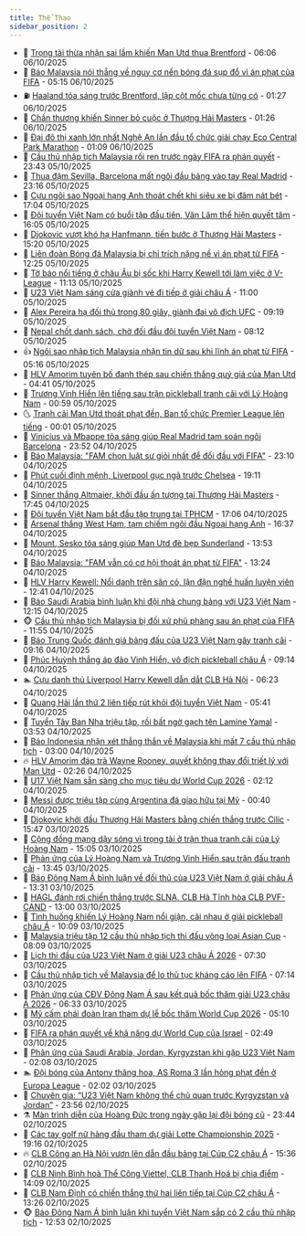 ```yaml
---
title: Thể Thao
sidebar_position: 2
---
```


<!-- dantri-the-thao:START -->
- 🎡 [Trọng tài thừa nhận sai lầm khiến Man Utd thua Brentford](https://dantri.com.vn/the-thao/trong-tai-thua-nhan-sai-lam-khien-man-utd-thua-brentford-20251006115945485.htm) - 06:06 06/10/2025
- 💯 [Báo Malaysia nói thẳng về nguy cơ nền bóng đá sụp đổ vì án phạt của FIFA](https://dantri.com.vn/the-thao/bao-malaysia-noi-thang-ve-nguy-co-nen-bong-da-sup-do-vi-an-phat-cua-fifa-20251006115256837.htm) - 05:15 06/10/2025
- ⛽️ [Haaland tỏa sáng trước Brentford, lập cột mốc chưa từng có](https://dantri.com.vn/the-thao/haaland-toa-sang-truoc-brentford-lap-cot-moc-chua-tung-co-20251006081550530.htm) - 01:27 06/10/2025
- 💃 [Chấn thương khiến Sinner bỏ cuộc ở Thượng Hải Masters](https://dantri.com.vn/the-thao/chan-thuong-khien-sinner-bo-cuoc-o-thuong-hai-masters-20251006105036120.htm) - 01:26 06/10/2025
- 🌈 [Đại đô thị xanh lớn nhất Nghệ An lần đầu tổ chức giải chạy Eco Central Park Marathon](https://dantri.com.vn/the-thao/dai-do-thi-xanh-lon-nhat-nghe-an-lan-dau-to-chuc-giai-chay-eco-central-park-marathon-20251006074117111.htm) - 01:09 06/10/2025
- 🦅 [Cầu thủ nhập tịch Malaysia rối ren trước ngày FIFA ra phán quyết](https://dantri.com.vn/the-thao/cau-thu-nhap-tich-malaysia-roi-ren-truoc-ngay-fifa-ra-phan-quyet-20251006004104141.htm) - 23:43 05/10/2025
- 🌝 [Thua đậm Sevilla, Barcelona mất ngôi đầu bảng vào tay Real Madrid](https://dantri.com.vn/the-thao/thua-dam-sevilla-barcelona-mat-ngoi-dau-bang-vao-tay-real-madrid-20251006061623921.htm) - 23:16 05/10/2025
- 🚀 [Cựu ngôi sao Ngoại hạng Anh thoát chết khi siêu xe bị đâm nát bét](https://dantri.com.vn/the-thao/cuu-ngoi-sao-ngoai-hang-anh-thoat-chet-khi-sieu-xe-bi-dam-nat-bet-20251006000447587.htm) - 17:04 05/10/2025
- 🎉 [Đội tuyển Việt Nam có buổi tập đầu tiên, Văn Lâm thể hiện quyết tâm](https://dantri.com.vn/the-thao/doi-tuyen-viet-nam-co-buoi-tap-dau-tien-van-lam-the-hien-quyet-tam-20251005225216479.htm) - 16:05 05/10/2025
- 📝 [Djokovic vượt khó hạ Hanfmann, tiến bước ở Thượng Hải Masters](https://dantri.com.vn/the-thao/djokovic-vuot-kho-ha-hanfmann-tien-buoc-o-thuong-hai-masters-20251005222013642.htm) - 15:20 05/10/2025
- 🦄 [Liên đoàn Bóng đá Malaysia bị chỉ trích nặng nề vì án phạt từ FIFA](https://dantri.com.vn/the-thao/lien-doan-bong-da-malaysia-bi-chi-trich-nang-ne-vi-an-phat-tu-fifa-20251005184251225.htm) - 12:25 05/10/2025
- 🎉 [Tờ báo nổi tiếng ở châu Âu bị sốc khi Harry Kewell tới làm việc ở V-League](https://dantri.com.vn/the-thao/to-bao-noi-tieng-o-chau-au-bi-soc-khi-harry-kewell-toi-lam-viec-o-v-league-20251005181331695.htm) - 11:13 05/10/2025
- 💼 [U23 Việt Nam sáng cửa giành vé đi tiếp ở giải châu Á](https://dantri.com.vn/the-thao/u23-viet-nam-sang-cua-gianh-ve-di-tiep-o-giai-chau-a-20251005175709307.htm) - 11:00 05/10/2025
- 🤡 [Alex Pereira hạ đối thủ trong 80 giây, giành đai vô địch UFC](https://dantri.com.vn/the-thao/alex-pereira-ha-doi-thu-trong-80-giay-gianh-dai-vo-dich-ufc-20251005160659314.htm) - 09:19 05/10/2025
- 🦆 [Nepal chốt danh sách, chờ đối đầu đội tuyển Việt Nam](https://dantri.com.vn/the-thao/nepal-chot-danh-sach-cho-doi-dau-doi-tuyen-viet-nam-20251005151147394.htm) - 08:12 05/10/2025
- 👍 [Ngôi sao nhập tịch Malaysia nhận tin dữ sau khi lĩnh án phạt từ FIFA](https://dantri.com.vn/the-thao/ngoi-sao-nhap-tich-malaysia-nhan-tin-du-sau-khi-linh-an-phat-tu-fifa-20251005121631841.htm) - 05:16 05/10/2025
- 💼 [HLV Amorim tuyên bố đanh thép sau chiến thắng quý giá của Man Utd](https://dantri.com.vn/the-thao/hlv-amorim-tuyen-bo-danh-thep-sau-chien-thang-quy-gia-cua-man-utd-20251005114111307.htm) - 04:41 05/10/2025
- 🦒 [Trương Vinh Hiển lên tiếng sau trận pickleball tranh cãi với Lý Hoàng Nam](https://dantri.com.vn/the-thao/truong-vinh-hien-len-tieng-sau-tran-pickleball-tranh-cai-voi-ly-hoang-nam-20251005091328997.htm) - 00:59 05/10/2025
- 🌜 [Tranh cãi Man Utd thoát phạt đền, Ban tổ chức Premier League lên tiếng](https://dantri.com.vn/the-thao/tranh-cai-man-utd-thoat-phat-den-ban-to-chuc-premier-league-len-tieng-20251004234910087.htm) - 00:01 05/10/2025
- 🦆 [Vinicius và Mbappe tỏa sáng giúp Real Madrid tạm soán ngôi Barcelona](https://dantri.com.vn/the-thao/vinicius-va-mbappe-toa-sang-giup-real-madrid-tam-soan-ngoi-barcelona-20251005065035948.htm) - 23:52 04/10/2025
- 💪 [Báo Malaysia: &quot;FAM chọn luật sư giỏi nhất để đối đầu với FIFA&quot;](https://dantri.com.vn/the-thao/bao-malaysia-fam-chon-luat-su-gioi-nhat-de-doi-dau-voi-fifa-20251005022829348.htm) - 23:10 04/10/2025
- 🧠 [Phút cuối định mệnh, Liverpool gục ngã trước Chelsea](https://dantri.com.vn/the-thao/phut-cuoi-dinh-menh-liverpool-guc-nga-truoc-chelsea-20251005021039113.htm) - 19:11 04/10/2025
- 🦄 [Sinner thắng Altmaier, khởi đầu ấn tượng tại Thượng Hải Masters](https://dantri.com.vn/the-thao/sinner-thang-altmaier-khoi-dau-an-tuong-tai-thuong-hai-masters-20251005004459144.htm) - 17:45 04/10/2025
- 🥸 [Đội tuyển Việt Nam bắt đầu tập trung tại TPHCM](https://dantri.com.vn/the-thao/doi-tuyen-viet-nam-bat-dau-tap-trung-tai-tphcm-20251005015650463.htm) - 17:06 04/10/2025
- 🤠 [Arsenal thắng West Ham, tạm chiếm ngôi đầu Ngoại hạng Anh](https://dantri.com.vn/the-thao/arsenal-thang-west-ham-tam-chiem-ngoi-dau-ngoai-hang-anh-20251004233752534.htm) - 16:37 04/10/2025
- 👺 [Mount, Sesko tỏa sáng giúp Man Utd đè bẹp Sunderland](https://dantri.com.vn/the-thao/mount-sesko-toa-sang-giup-man-utd-de-bep-sunderland-20251004205327391.htm) - 13:53 04/10/2025
- 📝 [Báo Malaysia: &quot;FAM vẫn có cơ hội thoát án phạt từ FIFA&quot;](https://dantri.com.vn/the-thao/bao-malaysia-fam-van-co-co-hoi-thoat-an-phat-tu-fifa-20251004202254131.htm) - 13:24 04/10/2025
- 🦆 [HLV Harry Kewell: Nổi danh trên sân cỏ, lận đận nghề huấn luyện viên](https://dantri.com.vn/the-thao/hlv-harry-kewell-noi-danh-tren-san-co-lan-dan-nghe-huan-luyen-vien-20251004191939638.htm) - 12:41 04/10/2025
- 🥳 [Báo Saudi Arabia bình luận khi đội nhà chung bảng với U23 Việt Nam](https://dantri.com.vn/the-thao/bao-saudi-arabia-binh-luan-khi-doi-nha-chung-bang-voi-u23-viet-nam-20251004185435709.htm) - 12:15 04/10/2025
- 🐵 [Cầu thủ nhập tịch Malaysia bị đối xử phũ phàng sau án phạt của FIFA](https://dantri.com.vn/the-thao/cau-thu-nhap-tich-malaysia-bi-doi-xu-phu-phang-sau-an-phat-cua-fifa-20251004183003897.htm) - 11:55 04/10/2025
- 🤩 [Báo Trung Quốc đánh giá bảng đấu của U23 Việt Nam gây tranh cãi](https://dantri.com.vn/the-thao/bao-trung-quoc-danh-gia-bang-dau-cua-u23-viet-nam-gay-tranh-cai-20251004125340840.htm) - 09:16 04/10/2025
- 🤠 [Phúc Huỳnh thắng áp đảo Vinh Hiển, vô địch pickleball châu Á](https://dantri.com.vn/the-thao/phuc-huynh-thang-ap-dao-vinh-hien-vo-dich-pickleball-chau-a-20251004161405633.htm) - 09:14 04/10/2025
- 🏊 [Cựu danh thủ Liverpool Harry Kewell dẫn dắt CLB Hà Nội](https://dantri.com.vn/the-thao/cuu-danh-thu-liverpool-harry-kewell-dan-dat-clb-ha-noi-20251004135547612.htm) - 06:23 04/10/2025
- 🗽 [Quang Hải lần thứ 2 liên tiếp rút khỏi đội tuyển Việt Nam](https://dantri.com.vn/the-thao/quang-hai-lan-thu-2-lien-tiep-rut-khoi-doi-tuyen-viet-nam-20251004123815624.htm) - 05:41 04/10/2025
- 🚀 [Tuyển Tây Ban Nha triệu tập, rồi bất ngờ gạch tên Lamine Yamal](https://dantri.com.vn/the-thao/tuyen-tay-ban-nha-trieu-tap-roi-bat-ngo-gach-ten-lamine-yamal-20251004105258932.htm) - 03:53 04/10/2025
- 🎉 [Báo Indonesia nhận xét thẳng thắn về Malaysia khi mất 7 cầu thủ nhập tịch](https://dantri.com.vn/the-thao/bao-indonesia-nhan-xet-thang-than-ve-malaysia-khi-mat-7-cau-thu-nhap-tich-20251004095851731.htm) - 03:00 04/10/2025
- 🔥 [HLV Amorim đáp trả Wayne Rooney, quyết không thay đổi triết lý với Man Utd](https://dantri.com.vn/the-thao/hlv-amorim-dap-tra-wayne-rooney-quyet-khong-thay-doi-triet-ly-voi-man-utd-20251004091832443.htm) - 02:26 04/10/2025
- 🎉 [U17 Việt Nam sẵn sàng cho mục tiêu dự World Cup 2026](https://dantri.com.vn/the-thao/u17-viet-nam-san-sang-cho-muc-tieu-du-world-cup-2026-20251004091152594.htm) - 02:12 04/10/2025
- 🎡 [Messi được triệu tập cùng Argentina đá giao hữu tại Mỹ](https://dantri.com.vn/the-thao/messi-duoc-trieu-tap-cung-argentina-da-giao-huu-tai-my-20251004073922833.htm) - 00:40 04/10/2025
- 🐻 [Djokovic khởi đầu Thượng Hải Masters bằng chiến thắng trước Cilic](https://dantri.com.vn/the-thao/djokovic-khoi-dau-thuong-hai-masters-bang-chien-thang-truoc-cilic-20251003224729189.htm) - 15:47 03/10/2025
- 🌊 [Cộng đồng mạng dậy sóng vì trọng tài ở trận thua tranh cãi của Lý Hoàng Nam](https://dantri.com.vn/the-thao/cong-dong-mang-day-song-vi-trong-tai-o-tran-thua-tranh-cai-cua-ly-hoang-nam-20251003220551767.htm) - 15:05 03/10/2025
- 💃 [Phản ứng của Lý Hoàng Nam và Trương Vinh Hiển sau trận đấu tranh cãi](https://dantri.com.vn/the-thao/phan-ung-cua-ly-hoang-nam-va-truong-vinh-hien-sau-tran-dau-tranh-cai-20251003204232151.htm) - 13:45 03/10/2025
- 🤔 [Báo Đông Nam Á bình luận về đối thủ của U23 Việt Nam ở giải châu Á](https://dantri.com.vn/the-thao/bao-dong-nam-a-binh-luan-ve-doi-thu-cua-u23-viet-nam-o-giai-chau-a-20251003203053763.htm) - 13:31 03/10/2025
- 🤭 [HAGL đánh rơi chiến thắng trước SLNA, CLB Hà Tĩnh hòa CLB PVF-CAND](https://dantri.com.vn/the-thao/hagl-danh-roi-chien-thang-truoc-slna-clb-ha-tinh-hoa-clb-pvf-cand-20251003224659552.htm) - 13:00 03/10/2025
- 👹 [Tình huống khiến Lý Hoàng Nam nổi giận, cãi nhau ở giải pickleball châu Á](https://dantri.com.vn/the-thao/tinh-huong-khien-ly-hoang-nam-noi-gian-cai-nhau-o-giai-pickleball-chau-a-20251003170910103.htm) - 10:09 03/10/2025
- 🗽 [Malaysia triệu tập 12 cầu thủ nhập tịch thi đấu vòng loại Asian Cup](https://dantri.com.vn/the-thao/malaysia-trieu-tap-12-cau-thu-nhap-tich-thi-dau-vong-loai-asian-cup-20251003143817038.htm) - 08:09 03/10/2025
- 🥳 [Lịch thi đấu của U23 Việt Nam ở giải U23 châu Á 2026](https://dantri.com.vn/the-thao/lich-thi-dau-cua-u23-viet-nam-o-giai-u23-chau-a-2026-20251003130113149.htm) - 07:30 03/10/2025
- 💃 [Cầu thủ nhập tịch về Malaysia để lo thủ tục kháng cáo lên FIFA](https://dantri.com.vn/the-thao/cau-thu-nhap-tich-ve-malaysia-de-lo-thu-tuc-khang-cao-len-fifa-20251003140201934.htm) - 07:14 03/10/2025
- 🧰 [Phản ứng của CĐV Đông Nam Á sau kết quả bốc thăm giải U23 châu Á 2026](https://dantri.com.vn/the-thao/phan-ung-cua-cdv-dong-nam-a-sau-ket-qua-boc-tham-giai-u23-chau-a-2026-20251003125639732.htm) - 06:33 03/10/2025
- 💪 [Mỹ cấm phái đoàn Iran tham dự lễ bốc thăm World Cup 2026](https://dantri.com.vn/the-thao/my-cam-phai-doan-iran-tham-du-le-boc-tham-world-cup-2026-20251003120340564.htm) - 05:10 03/10/2025
- 🚀 [FIFA ra phán quyết về khả năng dự World Cup của Israel](https://dantri.com.vn/the-thao/fifa-ra-phan-quyet-ve-kha-nang-du-world-cup-cua-israel-20251003094942819.htm) - 02:49 03/10/2025
- 🤠 [Phản ứng của Saudi Arabia, Jordan, Kyrgyzstan khi gặp U23 Việt Nam](https://dantri.com.vn/the-thao/phan-ung-cua-saudi-arabia-jordan-kyrgyzstan-khi-gap-u23-viet-nam-20251003090246373.htm) - 02:08 03/10/2025
- 🏊 [Đội bóng của Antony thăng hoa, AS Roma 3 lần hỏng phạt đền ở Europa League](https://dantri.com.vn/the-thao/doi-bong-cua-antony-thang-hoa-as-roma-3-lan-hong-phat-den-o-europa-league-20251003093652525.htm) - 02:02 03/10/2025
- 🦄 [Chuyên gia: “U23 Việt Nam không thể chủ quan trước Kyrgyzstan và Jordan”](https://dantri.com.vn/the-thao/chuyen-gia-u23-viet-nam-khong-the-chu-quan-truoc-kyrgyzstan-va-jordan-20251003002138853.htm) - 23:56 02/10/2025
- ⚗️ [Màn trình diễn của Hoàng Đức trong ngày gặp lại đội bóng cũ](https://dantri.com.vn/the-thao/man-trinh-dien-cua-hoang-duc-trong-ngay-gap-lai-doi-bong-cu-20251002235758834.htm) - 23:44 02/10/2025
- 🥷 [Các tay golf nữ hàng đầu tham dự giải Lotte Championship 2025](https://dantri.com.vn/the-thao/cac-tay-golf-nu-hang-dau-tham-du-giai-lotte-championship-2025-20251002172817657.htm) - 19:16 02/10/2025
- 🔥 [CLB Công an Hà Nội vươn lên dẫn đầu bảng tại Cúp C2 châu Á](https://dantri.com.vn/the-thao/clb-cong-an-ha-noi-vuon-len-dan-dau-bang-tai-cup-c2-chau-a-20251002223426170.htm) - 15:36 02/10/2025
- 🦅 [CLB Ninh Bình hoà Thể Công Viettel, CLB Thanh Hoá bị chia điểm](https://dantri.com.vn/the-thao/clb-ninh-binh-hoa-the-cong-viettel-clb-thanh-hoa-bi-chia-diem-20251002205507087.htm) - 14:09 02/10/2025
- 🌝 [CLB Nam Định có chiến thắng thứ hai liên tiếp tại Cúp C2 châu Á](https://dantri.com.vn/the-thao/clb-nam-dinh-co-chien-thang-thu-hai-lien-tiep-tai-cup-c2-chau-a-20251002202152745.htm) - 13:26 02/10/2025
- 🐵 [Báo Đông Nam Á bình luận khi tuyển Việt Nam sắp có 2 cầu thủ nhập tịch](https://dantri.com.vn/the-thao/bao-dong-nam-a-binh-luan-khi-tuyen-viet-nam-sap-co-2-cau-thu-nhap-tich-20251002191901634.htm) - 12:53 02/10/2025<!-- dantri-the-thao:END -->
